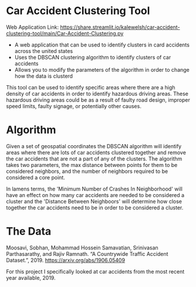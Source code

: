 # Car Accident Clustering Tool
Web Application Link: https://share.streamlit.io/kalewelsh/car-accident-clustering-tool/main/Car-Accident-Clustering.py

* A web application that can be used to identify clusters in card accidents across the united states
* Uses the DBSCAN clustering algorithm to identify clusters of car accidents
* Allows you to modify the parameters of the algorithm in order to change how the data is clusterd

This tool can be used to identify specific areas where there are a high density of car accidents in order to identify hazardous driving areas. These hazardous driving areas could be as a result of faulty road design, improper speed limits, faulty signage, or potentially other causes. 
# Algorithm
Given a set of geospatial coordinates the DBSCAN algorithm will identify areas where there are lots of car accidents clustered together and remove the car accidents that are not a part of any of the clusters. The algorithm takes two parameters, the max distance between points for them to be considered neighbors, and the number of neighbors required to be considered a core point. 

In lamens terms, the 'Minimum Number of Crashes In Neighborhood' will have an effect on how many car accidents are needed to be considered a cluster and the 
'Distance Between Neighboors' will determine how close together the car accidents need to be in order to be considered a cluster. 
# The Data
Moosavi, Sobhan, Mohammad Hossein Samavatian, Srinivasan Parthasarathy, and Rajiv Ramnath. “A Countrywide Traffic Accident Dataset.”, 2019. https://arxiv.org/abs/1906.05409

For this project I specifically looked at car accidents from the most recent year available, 2019.
